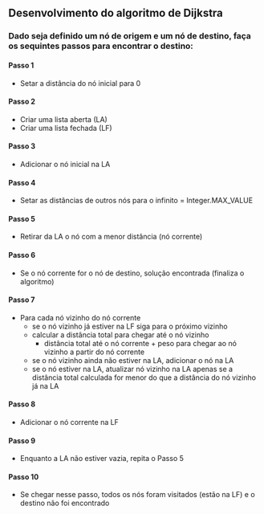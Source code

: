 ## Desenvolvimento do algoritmo de Dijkstra

### Dado seja definido um nó de origem e um nó de destino, faça os sequintes passos para encontrar o destino:

#### Passo 1
- Setar a distância do nó inicial para 0

#### Passo 2
- Criar uma lista aberta (LA)
- Criar uma lista fechada (LF)

#### Passo 3
- Adicionar o nó inicial na LA

#### Passo 4
- Setar as distâncias de outros nós para o infinito = Integer.MAX_VALUE

#### Passo 5
- Retirar da LA o nó com a menor distância (nó corrente)

#### Passo 6
- Se o nó corrente for o nó de destino, solução encontrada (finaliza o algoritmo)

#### Passo 7
- Para cada nó vizinho do nó corrente
  - se o nó vizinho já estiver na LF siga para o próximo vizinho
  - calcular a distância total para chegar até o nó vizinho 
    - distância total até o nó corrente + peso para chegar ao nó vizinho a partir do nó corrente
  - se o nó vizinho ainda não estiver na LA, adicionar o nó na LA
  - se o nó estiver na LA, atualizar nó vizinho na LA apenas se a distância total calculada for menor do que a distância  do nó  vizinho já na LA

#### Passo 8
- Adicionar o nó corrente na LF

#### Passo 9 
- Enquanto a LA não estiver vazia, repita o Passo 5

#### Passo 10
- Se chegar nesse passo, todos os nós foram visitados (estão na LF) e o destino não foi encontrado


